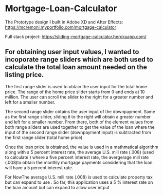 # Mortgage-Loan-Calculator
The Prototype design I built in Adobe XD and After Effects: https://mcremoni.myportfolio.com/mortgage-calculator

Full stack project: https://sliding-mortgage-calculator.herokuapp.com/

## For obtaining user input values, I wanted to incoporate range sliders which are both used to calculate the total loan amount needed on the listing price. 

The first range slider is used to obtain the user input for the total home price. The range of the home price slider starts from 0 and ends at 10 million. The user can scroll the slider to the right for a greater number and left for a smaller number. 

The second range slider obtains the user input of the downpayment. Same as the first range slider, sliding it to the right will obtain a greater number and left for a smaller number. From there, both of the element values from both range sliders are used together to get the value of the loan where the input of the second range slider (downpayment input) is subtracted from the first range slider (total home price). 

Once the loan price is obtained, the value is used in a mathmatical algorithm along with a 5 percent interest rate, the average U.S. mill rate (.008) (used to calculate ) where a five percent interest rate, the avergerage mill rate (.008)to obtain the monthly mortgage payments considering that the loan will have a 5 percent interest rate.  

For NowThe average U.S. mill rate (.008) is used to calculate property tax but can expand to use . So far, this application uses a 5 % interest rate on the loan amount but can expand to allow user intput   

